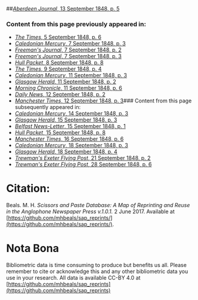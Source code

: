##[*Aberdeen Journal*, 13 September 1848, p. 5](https://mhbeals.github.io/sap_html/Aberdeen-Journal/Aberdeen-Journal-13-September-1848-p-5)

### Content from this page previously appeared in:
+ [*The Times*, 5 September 1848, p. 6](https://mhbeals.github.io/sap_html/The-Times/The-Times-5-September-1848-p-6)
+ [*Caledonian Mercury*, 7 September 1848, p. 3](https://mhbeals.github.io/sap_html/Caledonian-Mercury/Caledonian-Mercury-7-September-1848-p-3)
+ [*Freeman's Journal*, 7 September 1848, p. 2](https://mhbeals.github.io/sap_html/Freeman's-Journal/Freeman's-Journal-7-September-1848-p-2)
+ [*Freeman's Journal*, 7 September 1848, p. 3](https://mhbeals.github.io/sap_html/Freeman's-Journal/Freeman's-Journal-7-September-1848-p-3)
+ [*Hull Packet*, 8 September 1848, p. 8](https://mhbeals.github.io/sap_html/Hull-Packet/Hull-Packet-8-September-1848-p-8)
+ [*The Times*, 9 September 1848, p. 4](https://mhbeals.github.io/sap_html/The-Times/The-Times-9-September-1848-p-4)
+ [*Caledonian Mercury*, 11 September 1848, p. 3](https://mhbeals.github.io/sap_html/Caledonian-Mercury/Caledonian-Mercury-11-September-1848-p-3)
+ [*Glasgow Herald*, 11 September 1848, p. 2](https://mhbeals.github.io/sap_html/Glasgow-Herald/Glasgow-Herald-11-September-1848-p-2)
+ [*Morning Chronicle*, 11 September 1848, p. 6](https://mhbeals.github.io/sap_html/Morning-Chronicle/Morning-Chronicle-11-September-1848-p-6)
+ [*Daily News*, 12 September 1848, p. 2](https://mhbeals.github.io/sap_html/Daily-News/Daily-News-12-September-1848-p-2)
+ [*Manchester Times*, 12 September 1848, p. 3](https://mhbeals.github.io/sap_html/Manchester-Times/Manchester-Times-12-September-1848-p-3)### Content from this page subsequently appeared in:
+ [*Caledonian Mercury*, 14 September 1848, p. 3](https://mhbeals.github.io/sap_html/Caledonian-Mercury/Caledonian-Mercury-14-September-1848-p-3)
+ [*Glasgow Herald*, 15 September 1848, p. 3](https://mhbeals.github.io/sap_html/Glasgow-Herald/Glasgow-Herald-15-September-1848-p-3)
+ [*Belfast News-Letter*, 15 September 1848, p. 1](https://mhbeals.github.io/sap_html/Belfast-News-Letter/Belfast-News-Letter-15-September-1848-p-1)
+ [*Hull Packet*, 15 September 1848, p. 8](https://mhbeals.github.io/sap_html/Hull-Packet/Hull-Packet-15-September-1848-p-8)
+ [*Manchester Times*, 16 September 1848, p. 6](https://mhbeals.github.io/sap_html/Manchester-Times/Manchester-Times-16-September-1848-p-6)
+ [*Caledonian Mercury*, 18 September 1848, p. 3](https://mhbeals.github.io/sap_html/Caledonian-Mercury/Caledonian-Mercury-18-September-1848-p-3)
+ [*Glasgow Herald*, 18 September 1848, p. 4](https://mhbeals.github.io/sap_html/Glasgow-Herald/Glasgow-Herald-18-September-1848-p-4)
+ [*Trewman's Exeter Flying Post*, 21 September 1848, p. 2](https://mhbeals.github.io/sap_html/Trewman's-Exeter-Flying-Post/Trewman's-Exeter-Flying-Post-21-September-1848-p-2)
+ [*Trewman's Exeter Flying Post*, 28 September 1848, p. 6](https://mhbeals.github.io/sap_html/Trewman's-Exeter-Flying-Post/Trewman's-Exeter-Flying-Post-28-September-1848-p-6)
                    
# Citation: 

Beals. M. H. *Scissors and Paste Database: A Map of Reprinting and Reuse in the Anglophone Newspaper Press v.1.0.1.* 2 June 2017. Available at [https://github.com/mhbeals/sap_reprints/](https://github.com/mhbeals/sap_reprints/). 
                    
# Nota Bona

Bibliometric data is time consuming to produce but benefits us all. Please remember to cite or acknowledge this and any other bibliometric data you use in your research. All data is available CC-BY 4.0 at [https://github.com/mhbeals/sap_reprints](https://github.com/mhbeals/sap_reprints)